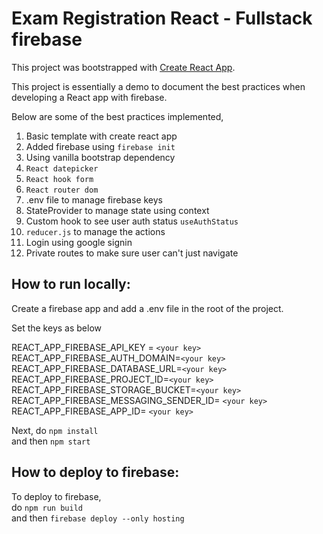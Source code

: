 # Exam Registration React - Fullstack firebase

This project was bootstrapped with [Create React App](https://github.com/facebook/create-react-app).

This project is essentially a demo to document the best practices when developing a React app with firebase.

Below are some of the best practices implemented,

1. Basic template with create react app
2. Added firebase using  `firebase init`
3. Using vanilla bootstrap dependency
4. `React datepicker`
5. `React hook form`
6. `React router dom`
7. .env file to manage firebase keys
8. StateProvider to manage state using context
9. Custom hook to see user auth status `useAuthStatus`
10. `reducer.js` to manage the actions
11. Login using google signin
12. Private routes to make sure user can't just navigate 



## How to run locally:

Create a firebase app and add a .env file in the root of the project.

Set the keys as below

REACT_APP_FIREBASE_API_KEY = `<your key>`\
REACT_APP_FIREBASE_AUTH_DOMAIN=`<your key>`\
REACT_APP_FIREBASE_DATABASE_URL=`<your key>`\
REACT_APP_FIREBASE_PROJECT_ID=`<your key>`\
REACT_APP_FIREBASE_STORAGE_BUCKET=`<your key>`\
REACT_APP_FIREBASE_MESSAGING_SENDER_ID= `<your key>`\
REACT_APP_FIREBASE_APP_ID= `<your key>`

Next, do `npm install`\
and then `npm start`

## How to deploy to firebase:

To deploy to firebase,\
do `npm run build`\
and then `firebase deploy --only hosting` 
